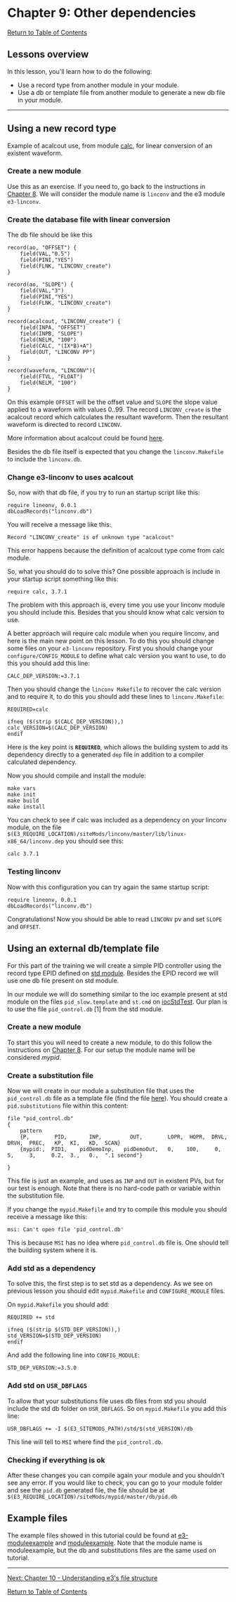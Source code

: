 # Chapter 9: Other dependencies

[Return to Table of Contents](README.md)

## Lessons overview

In this lesson, you'll learn how to do the following:

* Use a record type from another module in your module.
* Use a db or template file from another module to generate a new db file in your module.

---

## Using a new record type

Example of acalcout use, from module [calc](https://github.com/epics-modules/calc), for linear conversion of an existent waveform.

### Create a new module 

Use this as an exercise. If you need to, go back to the instructions in [Chapter 8](chapter8.md). We will consider the module name is `linconv` and the e3 module `e3-linconv`.

### Create the database file with linear conversion

The db file should be like this

```
record(ao, "OFFSET") {
    field(VAL,"0.5")
    field(PINI,"YES")
    field(FLNK, "LINCONV_create")
}

record(ao, "SLOPE") {
    field(VAL,"3")
    field(PINI,"YES")
    field(FLNK, "LINCONV_create")
}

record(acalcout, "LINCONV_create") {
    field(INPA, "OFFSET")
    field(INPB, "SLOPE")
    field(NELM, "100")
    field(CALC, "(IX*B)+A")
    field(OUT, "LINCONV PP")
}

record(waveform, "LINCONV"){
    field(FTVL, "FLOAT")
    field(NELM, "100")
}
```

On this example `OFFSET` will be the offset value and `SLOPE` the slope value applied to a waveform with values 0..99. The record `LINCONV_create` is the acalcout record which calculates the resultant waveform. Then the resultant 
waveform is directed to record `LINCONV`.

More information about acalcout could be found [here](https://epics.anl.gov/bcda/synApps/calc/calc.html).

Besides the db file itself is expected that you change the `linconv.Makefile` to include the `linconv.db`.

### Change e3-linconv to uses acalcout
 
So, now with that db file, if you try to run an startup script like this:

```
require lineonv, 0.0.1
dbLoadRecords("linconv.db")
```

You will receive a message like this:

```
Record "LINCONV_create" is of unknown type "acalcout"
```

This error happens because the definition of acalcout type come from calc module. 

So, what you should do to solve this? One possible approach is include in your startup script something like this:

```
require calc, 3.7.1
```

The problem with this approach is, every time you use your linconv module you should include this. Besides that you should know what calc version to use.

A better approach will require calc module when you require linconv, and here is the main new point on this lesson. To do this you should change some files on your `e3-linconv` repository. First you should change your `configure/CONFIG_MODULE` to define what calc version you want to use, to do this you should add this line:

```
CALC_DEP_VERSION:=3.7.1
```

Then you should change the `linconv Makefile` to recover the calc version and to require it, to do this you should add these lines to `linconv.Makefile`:

```
REQUIRED=calc

ifneq ($(strip $(CALC_DEP_VERSION)),)
calc_VERSION=$(CALC_DEP_VERSION)
endif
```
Here is the key point is **`REQUIRED`**, which allows the building system to add its dependency directly to a generated `dep` file in addition to a compiler calculated dependency. 

Now you should compile and install the module:

```
make vars
make init
make build
make install
```

You can check to see if calc was included as a dependency on your linconv module, on the file `$(E3_REQUIRE_LOCATION)/siteMods/linconv/master/lib/linux-x86_64/linconv.dep` you should see this:

```
calc 3.7.1
```

### Testing linconv

Now with this configuration you can try again the same startup script:

```
require lineonv, 0.0.1
dbLoadRecords("linconv.db")
```

Congratulations! Now you should be able to read `LINCONV` pv and set `SLOPE` and `OFFSET`.

## Using an external db/template file

For this part of the training we will create a simple PID controller using the record type EPID defined on [std module](https://github.com/epics-modules/std). Besides the EPID record we will use one db file present on std module.

In our module we will do something similar to the ioc example present at std module on the files `pid_slow.template` and `st.cmd` on [iocStdTest](https://github.com/epics-modules/std/tree/master/iocBoot/iocStdTest). Our plan is to use the file `pid_control.db` [1] from the std module.

### Create a new module 

To start this you will need to create a new module, to do this follow the instructions on [Chapter 8](chapter8.md). For our setup the module name will be considered *mypid*.

### Create a substitution file

Now we will create in our module a substitution file that uses the `pid_control.db` file as a template file (find the file [here](https://github.com/epics-modules/std/blob/master/stdApp/Db/pid_control.db)). You should create a `pid.substitutions` file within this content:

```
file "pid_control.db"
{
    pattern
    {P,        PID,       INP,         OUT,        LOPR,  HOPR,  DRVL,  DRVH,  PREC,   KP,  KI,   KD,  SCAN}
    {mypid:,  PID1,    pidDemoInp,   pidDemoOut,   0,    100,     0,    5,     3,     0.2,  3.,   0.,  ".1 second"}
    
}
```

This file is just an example, and uses as `INP` and `OUT` in existent PVs, but for our test is enough. Note that there is no hard-code path or variable within the substitution file. 

If you change the `mypid.Makefile` and try to compile this module you should receive a message like this:

```
msi: Can't open file 'pid_control.db'
```

This is because `MSI` has no idea where `pid_control.db` file is. One should tell the building system where it is. 

### Add std as a dependency

To solve this, the first step is to set std as a dependency. As we see on previous lesson you should edit `mypid.Makefile` and `CONFIGURE_MODULE` files.

On `mypid.Makefile` you should add:

``` 
REQUIRED += std

ifneq ($(strip $(STD_DEP_VERSION)),)
std_VERSION=$(STD_DEP_VERSION)
endif
```

And add the following line into `CONFIG_MODULE`:

```
STD_DEP_VERSION:=3.5.0
```

### Add std on `USR_DBFLAGS`

To allow that your substitutions file uses db files from std you should include the std db folder on `USR_DBFLAGS`. So on `mypid.Makefile` you add this line:

```
USR_DBFLAGS += -I $(E3_SITEMODS_PATH)/std/$(std_VERSION)/db
```

This line will tell to `MSI` where find the `pid_control.db`.

### Checking if everything is ok

After these changes you can compile again your module and you shouldn't see any error. If you would like to check, you can go to your module folder and see the `pid.db` generated file, the file should be at `$(E3_REQUIRE_LOCATION)/siteMods/mypid/master/db/pid.db`

## Example files

The example files showed in this tutorial could be found at 
[e3-moduleexample](https://gitlab.esss.lu.se/epics-examples/e3-moduleexample.git) and [moduleexample](https://gitlab.esss.lu.se/epics-examples/moduleexample.git). Note that the module name is moduleexample, but the db and substitutions
files are the same used on tutorial.


---

[Next: Chapter 10 - Understanding e3's file structure](chapter10.md)

[Return to Table of Contents](README.md)
